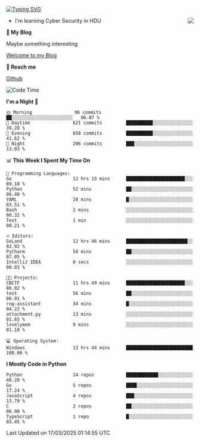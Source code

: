 [![Typing SVG](https://readme-typing-svg.herokuapp.com?font=Fira+Code&pause=1000&random=false&width=450&height=60&lines=Hello+%F0%9F%91%8B%F0%9F%8F%BB;I'm+JBNRZ)](https://git.io/typing-svg)

<a href="#">
  <img align="right" src="https://github-readme-stats.vercel.app/api?username=JBNRZ&show_icons=true&bg_color=15,f2f7fd,E0EAFC" />
</a>

- I'm learning Cyber Security in HDU

 **🌱 My Blog**

Maybe something interesting

[Welcome to my Blog](https://jbnrz.com.cn/)

 **💬 Reach me** 

[Github](https://github.com/JBNRZ)


<!--START_SECTION:waka-->
![Code Time](http://img.shields.io/badge/Code%20Time-1%2C030%20hrs%201%20min-blue)

**I'm a Night 🦉** 

```text
🌞 Morning                96 commits          ██░░░░░░░░░░░░░░░░░░░░░░░   06.07 % 
🌆 Daytime                621 commits         ██████████░░░░░░░░░░░░░░░   39.28 % 
🌃 Evening                658 commits         ██████████░░░░░░░░░░░░░░░   41.62 % 
🌙 Night                  206 commits         ███░░░░░░░░░░░░░░░░░░░░░░   13.03 % 
```


📊 **This Week I Spent My Time On** 

```text
💬 Programming Languages: 
Go                       12 hrs 15 mins      ██████████████████████░░░   89.18 % 
Python                   52 mins             ██░░░░░░░░░░░░░░░░░░░░░░░   06.40 % 
YAML                     28 mins             █░░░░░░░░░░░░░░░░░░░░░░░░   03.51 % 
Bash                     2 mins              ░░░░░░░░░░░░░░░░░░░░░░░░░   00.32 % 
Text                     1 min               ░░░░░░░░░░░░░░░░░░░░░░░░░   00.21 % 

🔥 Editors: 
GoLand                   12 hrs 46 mins      ███████████████████████░░   92.92 % 
PyCharm                  58 mins             ██░░░░░░░░░░░░░░░░░░░░░░░   07.05 % 
IntelliJ IDEA            0 secs              ░░░░░░░░░░░░░░░░░░░░░░░░░   00.03 % 

🐱‍💻 Projects: 
CBCTF                    11 hrs 49 mins      ██████████████████████░░░   86.02 % 
test                     56 mins             ██░░░░░░░░░░░░░░░░░░░░░░░   06.91 % 
rng-assistant            34 mins             █░░░░░░░░░░░░░░░░░░░░░░░░   04.22 % 
attachment.py            13 mins             ░░░░░░░░░░░░░░░░░░░░░░░░░   01.65 % 
lovelymem                9 mins              ░░░░░░░░░░░░░░░░░░░░░░░░░   01.18 % 

💻 Operating System: 
Windows                  13 hrs 44 mins      █████████████████████████   100.00 % 
```

**I Mostly Code in Python** 

```text
Python                   14 repos            ████████████░░░░░░░░░░░░░   48.28 % 
Go                       5 repos             ████░░░░░░░░░░░░░░░░░░░░░   17.24 % 
JavaScript               4 repos             ███░░░░░░░░░░░░░░░░░░░░░░   13.79 % 
C                        2 repos             ██░░░░░░░░░░░░░░░░░░░░░░░   06.90 % 
TypeScript               1 repo              █░░░░░░░░░░░░░░░░░░░░░░░░   03.45 % 
```




 Last Updated on 17/03/2025 01:14:55 UTC
<!--END_SECTION:waka-->
